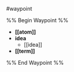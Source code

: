 #waypoint 

%% Begin Waypoint %%
- **[[atom]]**
- **idea**
	- [[idea]]
- **[[term]]**

%% End Waypoint %%